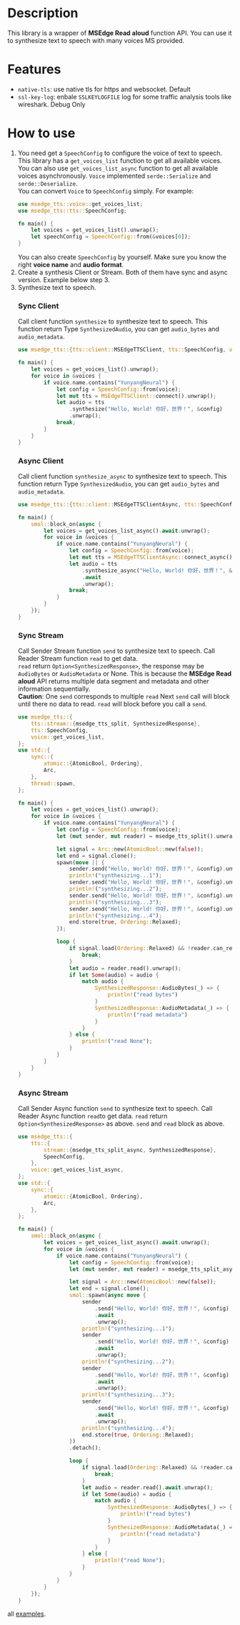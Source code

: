 # Description
This library is a wrapper of **MSEdge Read aloud** function API.
You can use it to synthesize text to speech with many voices MS provided.
# Features
+ `native-tls`: use native tls for https and websocket. Default
+ `ssl-key-log`: enbale `SSLKEYLOGFILE` log for some traffic analysis tools like wireshark. Debug Only
# How to use
1. You need get a `SpeechConfig` to configure the voice of text to speech.  
This library has a `get_voices_list` function to get all available voices.
You can also use `get_voices_list_async` function to get all available voices asynchronously.
`Voice` implemented `serde::Serialize` and `serde::Deserialize`.  
You can convert `Voice` to `SpeechConfig` simply. For example:
    ```rust
    use msedge_tts::voice::get_voices_list;
    use msedge_tts::tts::SpeechConfig;
    
    fn main() {
        let voices = get_voices_list().unwrap();
        let speechConfig = SpeechConfig::from(&voices[0]);
    }
    ```
    You can also create `SpeechConfig` by yourself. Make sure you know the right **voice name** and **audio format**.
2. Create a synthesis Client or Stream. Both of them have sync and async version. Example below step 3.
3. Synthesize text to speech.
    ### Sync Client
    Call client function `synthesize` to synthesize text to speech. This function return Type `SynthesizedAudio`,
    you can get `audio_bytes` and `audio_metadata`.
    ```rust
    use msedge_tts::{tts::client::MSEdgeTTSClient, tts::SpeechConfig, voice::get_voices_list};
    
    fn main() {
        let voices = get_voices_list().unwrap();
        for voice in &voices {
            if voice.name.contains("YunyangNeural") {
                let config = SpeechConfig::from(voice);
                let mut tts = MSEdgeTTSClient::connect().unwrap();
                let audio = tts
                    .synthesize("Hello, World! 你好，世界！", &config)
                    .unwrap();
                break;
            }
        }
    }
    ```
    ### Async Client
    Call client function `synthesize_async` to synthesize text to speech. This function return Type `SynthesizedAudio`,
    you can get `audio_bytes` and `audio_metadata`.
    ```rust
    use msedge_tts::{tts::client::MSEdgeTTSClientAsync, tts::SpeechConfig, voice::get_voices_list_async};
    
    fn main() {
        smol::block_on(async {
            let voices = get_voices_list_async().await.unwrap();
            for voice in &voices {
                if voice.name.contains("YunyangNeural") {
                    let config = SpeechConfig::from(voice);
                    let mut tts = MSEdgeTTSClientAsync::connect_async().await.unwrap();
                    let audio = tts
                        .synthesize_async("Hello, World! 你好，世界！", &config)
                        .await
                        .unwrap();
                    break;
                }
            }
        });
    }
    ```
    ### Sync Stream
    Call Sender Stream function `send` to synthesize text to speech. Call Reader Stream function `read` to get data.  
    `read` return `Option<SynthesizedResponse>`, the response may be `AudioBytes`
    or `AudioMetadata` or None. This is because the **MSEdge Read aloud** API returns multiple data segment and metadata and other information sequentially.  
    **Caution**: One `send` corresponds to multiple `read` Next `send` call will block until there no data to read.
    `read` will block before you call a `send`.
    ```rust
    use msedge_tts::{
        tts::stream::{msedge_tts_split, SynthesizedResponse},
        tts::SpeechConfig,
        voice::get_voices_list,
    };
    use std::{
        sync::{
            atomic::{AtomicBool, Ordering},
            Arc,
        },
        thread::spawn,
    };
    
    fn main() {
        let voices = get_voices_list().unwrap();
        for voice in &voices {
            if voice.name.contains("YunyangNeural") {
                let config = SpeechConfig::from(voice);
                let (mut sender, mut reader) = msedge_tts_split().unwrap();
    
                let signal = Arc::new(AtomicBool::new(false));
                let end = signal.clone();
                spawn(move || {
                    sender.send("Hello, World! 你好，世界！", &config).unwrap();
                    println!("synthesizing...1");
                    sender.send("Hello, World! 你好，世界！", &config).unwrap();
                    println!("synthesizing...2");
                    sender.send("Hello, World! 你好，世界！", &config).unwrap();
                    println!("synthesizing...3");
                    sender.send("Hello, World! 你好，世界！", &config).unwrap();
                    println!("synthesizing...4");
                    end.store(true, Ordering::Relaxed);
                });
    
                loop {
                    if signal.load(Ordering::Relaxed) && !reader.can_read() {
                        break;
                    }
                    let audio = reader.read().unwrap();
                    if let Some(audio) = audio {
                        match audio {
                            SynthesizedResponse::AudioBytes(_) => {
                                println!("read bytes")
                            }
                            SynthesizedResponse::AudioMetadata(_) => {
                                println!("read metadata")
                            }
                        }
                    } else {
                        println!("read None");
                    }
                }
            }
        }
    }
    ```
    ### Async Stream
    Call Sender Async function `send` to synthesize text to speech. Call Reader Async function `read`to get data.
    `read` return `Option<SynthesizedResponse>` as above.
    `send` and `read` block as above.
    ```rust
    use msedge_tts::{
        tts::{
            stream::{msedge_tts_split_async, SynthesizedResponse},
            SpeechConfig,
        },
        voice::get_voices_list_async,
    };
    use std::{
        sync::{
            atomic::{AtomicBool, Ordering},
            Arc,
        },
    };
    
    fn main() {
        smol::block_on(async {
            let voices = get_voices_list_async().await.unwrap();
            for voice in &voices {
                if voice.name.contains("YunyangNeural") {
                    let config = SpeechConfig::from(voice);
                    let (mut sender, mut reader) = msedge_tts_split_async().await.unwrap();
    
                    let signal = Arc::new(AtomicBool::new(false));
                    let end = signal.clone();
                    smol::spawn(async move {
                        sender
                            .send("Hello, World! 你好，世界！", &config)
                            .await
                            .unwrap();
                        println!("synthesizing...1");
                        sender
                            .send("Hello, World! 你好，世界！", &config)
                            .await
                            .unwrap();
                        println!("synthesizing...2");
                        sender
                            .send("Hello, World! 你好，世界！", &config)
                            .await
                            .unwrap();
                        println!("synthesizing...3");
                        sender
                            .send("Hello, World! 你好，世界！", &config)
                            .await
                            .unwrap();
                        println!("synthesizing...4");
                        end.store(true, Ordering::Relaxed);
                    })
                    .detach();
    
                    loop {
                        if signal.load(Ordering::Relaxed) && !reader.can_read().await {
                            break;
                        }
                        let audio = reader.read().await.unwrap();
                        if let Some(audio) = audio {
                            match audio {
                                SynthesizedResponse::AudioBytes(_) => {
                                    println!("read bytes")
                                }
                                SynthesizedResponse::AudioMetadata(_) => {
                                    println!("read metadata")
                                }
                            }
                        } else {
                            println!("read None");
                        }
                    }
                }
            }
        });
    }
    ```

all [examples](https://github.com/hs-CN/msedge-tts/tree/master/examples).